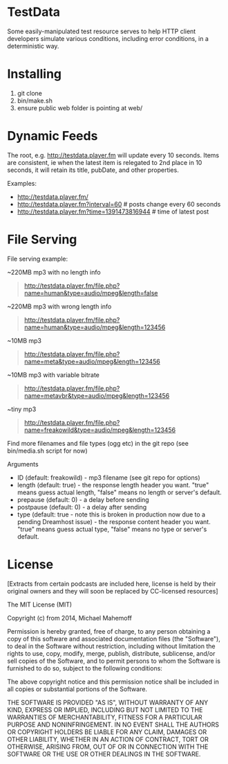 TestData
========

Some easily-manipulated test resource serves to help HTTP client developers
simulate various conditions, including error conditions, in a deterministic way.

Installing
==========

1. git clone
2. bin/make.sh
3. ensure public web folder is pointing at web/

Dynamic Feeds
=============

The root, e.g. http://testdata.player.fm will update every 10 seconds. Items are
consistent, ie when the latest item is relegated to 2nd place in 10 seconds,
it will retain its title, pubDate, and other properties.

Examples:

* http://testdata.player.fm/
* http://testdata.player.fm?interval=60 # posts change every 60 seconds
* http://testdata.player.fm?time=1391473816944 # time of latest post

File Serving
============

File serving example:

~220MB mp3 with no length info
> http://testdata.player.fm/file.php?name=human&type=audio/mpeg&length=false

~220MB mp3 with wrong length info
> http://testdata.player.fm/file.php?name=human&type=audio/mpeg&length=123456

~10MB mp3
> http://testdata.player.fm/file.php?name=meta&type=audio/mpeg&length=123456

~10MB mp3 with variable bitrate
> http://testdata.player.fm/file.php?name=metavbr&type=audio/mpeg&length=123456

~tiny mp3
> http://testdata.player.fm/file.php?name=freakowild&type=audio/mpeg&length=123456

Find more filenames and file types (ogg etc) in the git repo (see bin/media.sh script for now)

Arguments

* ID (default: freakowild) - mp3 filename (see git repo for options)
* length (default: true) - the response length header you want. "true" means guess actual length, "false" means no length or server's default.
* prepause (default: 0) - a delay before sending
* postpause (default: 0) - a delay after sending
* type (default: true - note this is broken in production now due to a pending Dreamhost issue) - the response content header you want. "true" means guess actual type, "false" means no type or server's default.

License
=======

[Extracts from certain podcasts are included here, license is held by their
original owners and they will soon be replaced by CC-licensed resources]

The MIT License (MIT)

Copyright (c) from 2014, Michael Mahemoff

Permission is hereby granted, free of charge, to any person obtaining a copy
of this software and associated documentation files (the "Software"), to deal
in the Software without restriction, including without limitation the rights
to use, copy, modify, merge, publish, distribute, sublicense, and/or sell
copies of the Software, and to permit persons to whom the Software is
furnished to do so, subject to the following conditions:

The above copyright notice and this permission notice shall be included in
all copies or substantial portions of the Software.

THE SOFTWARE IS PROVIDED "AS IS", WITHOUT WARRANTY OF ANY KIND, EXPRESS OR
IMPLIED, INCLUDING BUT NOT LIMITED TO THE WARRANTIES OF MERCHANTABILITY,
FITNESS FOR A PARTICULAR PURPOSE AND NONINFRINGEMENT. IN NO EVENT SHALL THE
AUTHORS OR COPYRIGHT HOLDERS BE LIABLE FOR ANY CLAIM, DAMAGES OR OTHER
LIABILITY, WHETHER IN AN ACTION OF CONTRACT, TORT OR OTHERWISE, ARISING FROM,
OUT OF OR IN CONNECTION WITH THE SOFTWARE OR THE USE OR OTHER DEALINGS IN
THE SOFTWARE.
